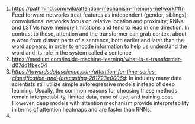 1. https://pathmind.com/wiki/attention-mechanism-memory-network#ffn
  Feed forward networks treat features as independent (gender, siblings); 
  convolutional networks focus on relative location and proximity; 
  RNNs and LSTMs have memory limitations and tend to read in one direction. 
  In contrast to these, attention and the transformer can grab context about a word from distant parts of a sentence, 
  both earlier and later than the word appears, in order to encode information to help us understand the word and 
  its role in the system called a sentence
2. https://medium.com/inside-machine-learning/what-is-a-transformer-d07dd1fbec04
3. *https://towardsdatascience.com/attention-for-time-series-classification-and-forecasting-261723e0006d*:
  In industry many data scientists still utilize simple autoregressive models instead of deep learning. 
  Usually, the common reasons for choosing these methods remain interpretability, limited data, ease of use, and training cost.
  However, deep models with attention mechanism provide interpretability in terms of attention heatmaps and are faster than
  RNNs.
4. 
